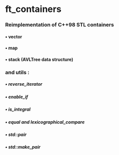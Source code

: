 # ft_containers
### Reimplementation of C++98 STL containers
#### • vector
#### • map
#### • stack (AVLTree data structure)
### and utils :
##### • reverse_iterator
##### • enable_if
##### • is_integral
##### • equal and lexicographical_compare
##### • std::pair
##### • std::make_pair
